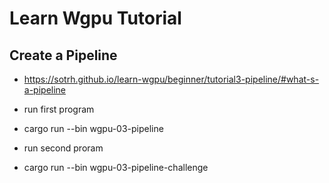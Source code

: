 # Learn Wgpu Tutorial
## Create a Pipeline
* https://sotrh.github.io/learn-wgpu/beginner/tutorial3-pipeline/#what-s-a-pipeline

* run first program
* cargo run --bin wgpu-03-pipeline

* run second proram
* cargo run --bin wgpu-03-pipeline-challenge
